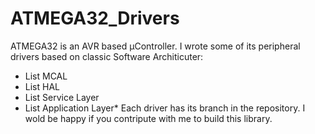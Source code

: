 # ATMEGA32_Drivers
ATMEGA32 is an AVR based μController. 
I wrote some of its peripheral drivers based on classic Software Architicuter: 
  * List MCAL
  * List HAL
  * List Service Layer
  * List Application Layer*
Each driver has its branch in the repository.
I wold be happy if you contripute with me to build this library.
